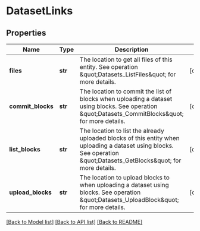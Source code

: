 # DatasetLinks

## Properties
Name | Type | Description | Notes
------------ | ------------- | ------------- | -------------
**files** | **str** | The location to get all files of this entity. See operation \&quot;Datasets_ListFiles\&quot; for more details. | [optional] 
**commit_blocks** | **str** | The location to commit the list of blocks when uploading a dataset using blocks. See operation \&quot;Datasets_CommitBlocks\&quot; for more details. | [optional] 
**list_blocks** | **str** | The location to list the already uploaded blocks of this entity when uploading a dataset using blocks. See operation \&quot;Datasets_GetBlocks\&quot; for more details. | [optional] 
**upload_blocks** | **str** | The location to upload blocks to when uploading a dataset using blocks. See operation \&quot;Datasets_UploadBlock\&quot; for more details. | [optional] 

[[Back to Model list]](../README.md#documentation-for-models) [[Back to API list]](../README.md#documentation-for-api-endpoints) [[Back to README]](../README.md)


